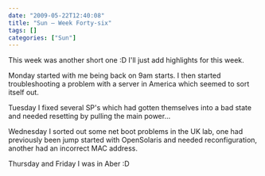 ```yaml
---
date: "2009-05-22T12:40:08"
title: "Sun – Week Forty-six"
tags: []
categories: ["Sun"]
---
```


This week was another short one :D I'll just add highlights for this week.

Monday started with me being back on 9am starts. I then started troubleshooting a problem with a server in America which seemed to sort itself out.

Tuesday I fixed several SP's which had gotten themselves into a bad state and needed resetting by pulling the main power...

Wednesday I sorted out some net boot problems in the UK lab, one had previously been jump started with OpenSolaris and needed reconfiguration, another had an incorrect MAC address.

Thursday and Friday I was in Aber :D
